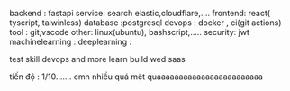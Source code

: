backend : fastapi 
service: search elastic,cloudflare,....
frontend: react( tyscript, taiwinlcss)
database :postgresql
devops : docker , ci(git actions)
tool : git,vscode
other: linux(ubuntu), bashscript,.....
security: jwt
machinelearning : 
deeplearning : 


test skill devops  and more 
learn build wed saas


tiến độ : 1/10....... cmn nhiều quá mệt quaaaaaaaaaaaaaaaaaaaaaaaa
